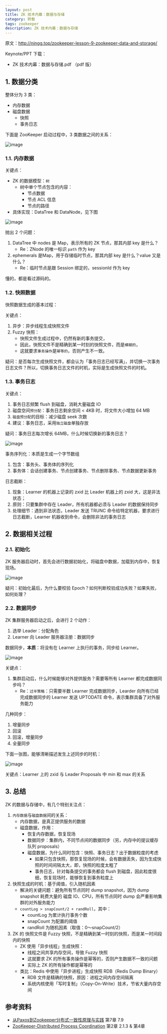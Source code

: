 ```yaml
---
layout: post
title: ZK 技术内幕：数据与存储
category: 转载
tags: zookeeper
description: ZK 技术内幕：数据与存储
---
```

原文：http://ningg.top/zookeeper-lesson-9-zookeeper-data-and-storage/

Keynote/PPT 下载：

*   ZK 技术内幕：数据与存储.pdf （pdf 版）

## 1\. 数据分类

整体分为 3 类：

*   内存数据
*   磁盘数据
    *   快照
    *   事务日志

下面是 ZooKeeper 启动过程中，3 类数据之间的关系：

![image](http://upload-images.jianshu.io/upload_images/10649427-be8f1fb7d8e202a7.png?imageMogr2/auto-orient/strip%7CimageView2/2/w/1240)

### 1.1\. 内存数据

关键点：

*   ZK 的数据模型：`树`
    *   树中单个节点包含的内容：
        *   节点数据
        *   节点 ACL 信息
        *   节点的路径
*   具体实现：DataTree 和 DataNode，见下图

![image](http://upload-images.jianshu.io/upload_images/10649427-4ded64aefc272f28.png?imageMogr2/auto-orient/strip%7CimageView2/2/w/1240)

抛出 2 个问题：

1.  DataTree 中 nodes 是 Map，表示所有的 ZK 节点，那其内部 key 是什么？
    *   Re：ZNode 的唯一标识 `path` 作为 key
2.  ephemerals 是Map，用于存储临时节点，那其内部 key 是什么？value 又是什么？
    *   Re：临时节点是跟 Session 绑定的，sessionId 作为 key

懂的，都是看过源码的。

### 1.2\. 快照数据

快照数据生成的基本过程：

关键点：

1.  异步：异步线程生成快照文件
2.  Fuzzy 快照：
    *   快照文件生成过程中，仍然有新的事务提交，
    *   因此，快照文件不是精确到某一时刻的快照文件，而是`模糊的`，
    *   这就要求`事务操作`是`幂等的`，否则产生不一致。

疑问：是否每次生成快照文件，都会认为「事务日志已经写满」，并切换一次事务日志文件？所以，切换事务日志文件的时机，实际是生成快照文件的时机。

### 1.3\. 事务日志

关键点：

1.  事务日志频繁 flush 到磁盘，消耗大量磁盘 IO
2.  磁盘空间`预分配`：事务日志剩余空间 < 4KB 时，将文件大小增加 64 MB
3.  `磁盘预分配`的目标：减少磁盘 seek 次数
4.  建议：事务日志，采用`独立磁盘`单独存放

疑问：事务日志每次增长 64MB，什么时候切换新的事务日志？

![image](http://upload-images.jianshu.io/upload_images/10649427-82d6d5295eb1a659.png?imageMogr2/auto-orient/strip%7CimageView2/2/w/1240)

事务序列化：本质是生成一个字节数组

1.  包含：事务头、事务体的序列化
2.  事务体：会话创建事务、节点创建事务、节点删除事务、节点数据更新事务

日志截断：

1.  现象：Learner 的机器上记录的 zxid 比 Leader 机器上的 zxid 大，这是非法状态；
2.  原则：只要集群中存在 Leader，所有机器都必须与 Leader 的数据保持同步
3.  处理细节：遇到非法状态，Leader 发送 TRUNC 命令给特定机器，要求进行日志截断，Learner 机器收到命令，会删除非法的事务日志

## 2\. 数据相关过程

### 2.1\. 初始化

ZK 服务器启动时，首先会进行数据初始化，将磁盘中数据，加载到内存中，恢复现场。

![image](http://upload-images.jianshu.io/upload_images/10649427-dcc4536e4fd37ebb.png?imageMogr2/auto-orient/strip%7CimageView2/2/w/1240)

疑问：初始化最后，为什么要校验 Epoch？如何判断校验成功失败？如果失败，如何处理？

### 2.2\. 数据同步

ZK 集群服务器启动之后，会进行 2 个动作：

1.  选举 Leader：分配角色
2.  Learner 向 Leader 服务器注册：数据同步

数据同步，**本质**：将没有在 Learner 上执行的事务，同步给 Learner。

![image](http://upload-images.jianshu.io/upload_images/10649427-d5cd5f029b69cdde.png?imageMogr2/auto-orient/strip%7CimageView2/2/w/1240)

关键点：

1.  集群启动后，什么时候能够对外提供服务？需要等所有 Learner 都完成数据同步吗？
    *   Re：`过半策略`：只需要半数 Learner 完成数据同步，Learder 向所有已经完成数据同步的 Learner 发送 UPTODATE 命令，表示集群具备了对外服务能力

几种同步：

1.  增量同步
2.  回滚
3.  回滚，增量同步
4.  全量同步

下面一张图，能够清晰描述发生上述同步的时机：

![image](http://upload-images.jianshu.io/upload_images/10649427-3858157e953b2290.png?imageMogr2/auto-orient/strip%7CimageView2/2/w/1240)

关键点：Learner 上的 zxid 与 Leader Proposals 中 min 和 max 的关系

## 3\. 总结

ZK 的数据与存储中，有几个特别关注点：

1.  `内存数据`与`磁盘数据`间的关系：
    *   内存数据，是真正提供服务的数据
    *   磁盘数据，作用：
        *   恢复内存数据，恢复现场
        *   数据同步：集群内，不同节点间的数据同步（另，内存中的提议缓存队列 proposals）
        *   磁盘数据，为什么同时包含：快照、事务日志？出于数据粒度的考虑
            *   如果只包含快照，那恢复现场的时候，会有数据丢失，因为生成快照的时间间隔太大，即，快照的粒度太粗了
            *   事务日志，针对每条提交的事务都会 flush 到磁盘，因此粒度很细，恢复现场时，能够恢复到事务粒度上
2.  快照生成的时机：基于阈值，引入随机因素
    *   解决的关键问题：避免所有节点同时 dump snapshot，因为 dump snapshot 耗费大量的 磁盘 IO、CPU，所有节点同时 dump 会严重影响集群的对外服务能力
    *   `countLog > snapCount/2 + randRoll`，其中：
        *   countLog 为累计执行事务个数
        *   snapCount 为配置的阈值
        *   randRoll 为随机因素（取值：0～snapCount/2）
3.  ZK 的 快照文件是 Fuzzy 快照，不是精确到某一时刻的快照，而是某一时间段内的快照
    *   ZK 使用「异步线程」生成快照：
        *   线程之间共享内存空间，导致 Fuzzy 快照
        *   这就要求 ZK 的所有事务操作是幂等的，否则产生数据不一致的问题
        *   实际上 ZK 的所有操作都是幂等的
    *   类比：Redis 中使用「异步进程」生成快照 RDB（Redis Dump Binary）
        *   RDB 文件是精确的快照，原因：进程之间内存空间隔离
        *   系统内核使用「写时复制」（Copy-On-Write）技术，节省大量内存空间

## 参考资料

*   [从Paxos到Zookeeper分布式一致性原理与实践](https://book.douban.com/subject/26292004/) 第7章 7.9
*   [ZooKeeper-Distributed Process Coordination](http://shop.oreilly.com/product/0636920028901.do) 第2章 2.1.3 & 第4章
